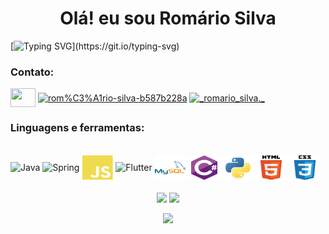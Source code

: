 <h1 align="center">Olá! eu sou Romário Silva</h1>

[![Typing SVG](https://readme-typing-svg.herokuapp.com?font=Inconsolata&color=28B87F&center=true&width=400&height=200&lines=BEM+VINDO+AO+MEU+PERFIL!;ESTUDANDO...)](https://git.io/typing-svg)

<h3 align="left">Contato:</h3>
<p align="left">
<a href="mailto:romariosilva859@gmail.com" target="_blank"><img align="center" src="https://img.icons8.com/fluency/48/000000/email-open.png" height="30" width="40" /></a>
<a href="https://www.linkedin.com/in/rom%C3%A1rio-silva-b587b228a" target="blank"><img align="center" src="https://raw.githubusercontent.com/rahuldkjain/github-profile-readme-generator/master/src/images/icons/Social/linked-in-alt.svg" alt="rom%C3%A1rio-silva-b587b228a" height="30" width="40" /></a>
<a href="https://instagram.com/_romario_silva._" target="blank"><img align="center" src="https://raw.githubusercontent.com/rahuldkjain/github-profile-readme-generator/master/src/images/icons/Social/instagram.svg" alt="_romario_silva._" height="30" width="40" /></a>
</p>

<h3 align="left">Linguagens e ferramentas:</h3>

<div style="display: inline_block; margin-bottom: 20px;"><br> 
  <img align="center" alt="Java" height="40" width="50" src="https://www.vectorlogo.zone/logos/java/java-icon.svg"> 
  <img align="center" alt="Spring" height="40" width="50" src="https://www.vectorlogo.zone/logos/springio/springio-icon.svg"> 
  <img align="center" alt="JavaScript" height="40" width="50" src="https://raw.githubusercontent.com/devicons/devicon/master/icons/javascript/javascript-plain.svg"> 
  <img align="center" alt="Flutter" height="40" width="50" src="https://www.vectorlogo.zone/logos/flutterio/flutterio-icon.svg"> 
  <img align="center" alt="MySQL" height="40" width="50" src="https://raw.githubusercontent.com/devicons/devicon/master/icons/mysql/mysql-original-wordmark.svg"> 
  <img align="center" alt="C#" height="40" width="50" src="https://raw.githubusercontent.com/devicons/devicon/master/icons/csharp/csharp-original.svg"> 
  <img align="center" alt="Python" height="40" width="50" src="https://raw.githubusercontent.com/devicons/devicon/master/icons/python/python-original.svg"> 
  <img align="center" alt="HTML5" height="40" width="50" src="https://raw.githubusercontent.com/devicons/devicon/master/icons/html5/html5-original-wordmark.svg"> 
  <img align="center" alt="CSS3" height="40" width="50" src="https://raw.githubusercontent.com/devicons/devicon/master/icons/css3/css3-original-wordmark.svg"> 
</div>


<div style="margin-top: 20px;">
<p align="center"> <img width="48%" src="https://github-readme-stats.vercel.app/api?username=RomarioSilva98&show_icons=true&theme=gotham" /> <img width="48%" src="https://github-readme-streak-stats.herokuapp.com/?user=RomarioSilva98&theme=gotham" /> </p><p align="center"> <img width="40%" src="https://github-readme-stats.vercel.app/api/top-langs/?username=RomarioSilva98&layout=compact&theme=gotham&langs_count=6" /> </p>
</div>


